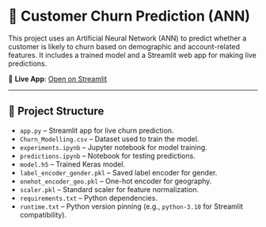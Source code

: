 # 🧠 Customer Churn Prediction (ANN)

This project uses an Artificial Neural Network (ANN) to predict whether a customer is likely to churn based on demographic and account-related features. It includes a trained model and a Streamlit web app for making live predictions.

🔗 **Live App**: [Open on Streamlit](https://ann-customer-churn-kkxcgp3sww3qkpfwczmqud.streamlit.app/)

---

## 📁 Project Structure

- `app.py` – Streamlit app for live churn prediction.
- `Churn_Modelling.csv` – Dataset used to train the model.
- `experiments.ipynb` – Jupyter notebook for model training.
- `predictions.ipynb` – Notebook for testing predictions.
- `model.h5` – Trained Keras model.
- `label_encoder_gender.pkl` – Saved label encoder for gender.
- `onehot_encoder_geo.pkl` – One-hot encoder for geography.
- `scaler.pkl` – Standard scaler for feature normalization.
- `requirements.txt` – Python dependencies.
- `runtime.txt` – Python version pinning (e.g., `python-3.10` for Streamlit compatibility).
